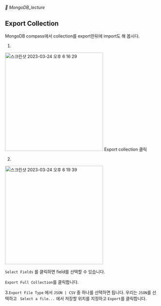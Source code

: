 ###### :cactus:  MongoDB_lecture

## Export Collection   
MongoDB compass에서 collection를 export한뒤에 import도 해 봅시다. 

1. 
<img width="323" alt="스크린샷 2023-03-24 오후 6 16 29" src="https://user-images.githubusercontent.com/48478079/227476954-306ba41d-0380-4fa6-8acf-1f4cb957f911.png">     
Export collection 클릭  

2.     
<img width="323" alt="스크린샷 2023-03-24 오후 6 19 39" src="https://user-images.githubusercontent.com/48478079/227477576-90cbe789-66e2-4941-bd09-3d864a2a266d.png">    

``` Select Fields ``` 를 클릭하면 field를 선택할 수 있습니다.    

``` Export Full Collection ```를 클릭합니다.   

3.``` Export File Type ``` 에서 ``` JSON | CSV ``` 중 하나를 선택하면 됩니다. 우리는 ```JSON```를 선택하고 ``` Select a file...```  에서 저장할 위치를 지정하고 ``` Export ```를 클릭합니다. 


